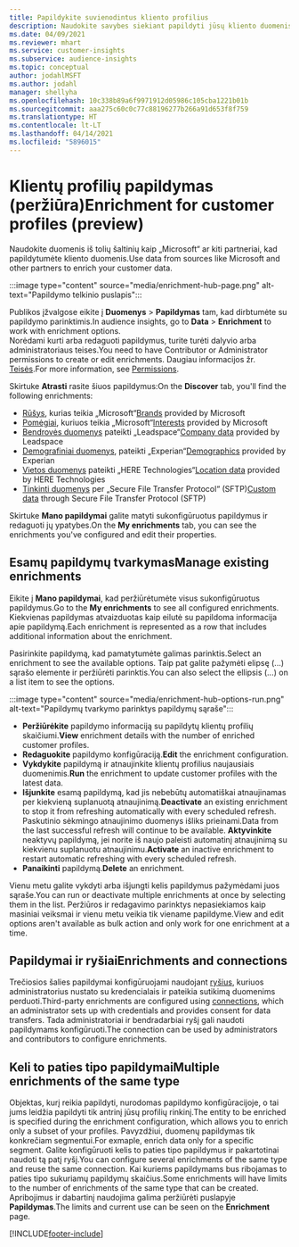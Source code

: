 ```yaml
---
title: Papildykite suvienodintus kliento profilius
description: Naudokite savybes siekiant papildyti jūsų kliento duomenis.
ms.date: 04/09/2021
ms.reviewer: mhart
ms.service: customer-insights
ms.subservice: audience-insights
ms.topic: conceptual
author: jodahlMSFT
ms.author: jodahl
manager: shellyha
ms.openlocfilehash: 10c338b89a6f9971912d05986c105cba1221b01b
ms.sourcegitcommit: aaa275c60c0c77c88196277b266a91d653f8f759
ms.translationtype: HT
ms.contentlocale: lt-LT
ms.lasthandoff: 04/14/2021
ms.locfileid: "5896015"
---
```

# <a name="enrichment-for-customer-profiles-preview"></a><span data-ttu-id="a6bb4-103">Klientų profilių papildymas (peržiūra)</span><span class="sxs-lookup"><span data-stu-id="a6bb4-103">Enrichment for customer profiles (preview)</span></span>

<span data-ttu-id="a6bb4-104">Naudokite duomenis iš tolių šaltinių kaip „Microsoft“ ar kiti partneriai, kad papildytumėte kliento duomenis.</span><span class="sxs-lookup"><span data-stu-id="a6bb4-104">Use data from sources like Microsoft and other partners to enrich your customer data.</span></span>

:::image type="content" source="media/enrichment-hub-page.png" alt-text="Papildymo telkinio puslapis":::

<span data-ttu-id="a6bb4-106">Publikos įžvalgose eikite į **Duomenys** > **Papildymas** tam, kad dirbtumėte su papildymo parinktimis.</span><span class="sxs-lookup"><span data-stu-id="a6bb4-106">In audience insights, go to **Data** > **Enrichment** to work with enrichment options.</span></span>    
<span data-ttu-id="a6bb4-107">Norėdami kurti arba redaguoti papildymus, turite turėti dalyvio arba administratoriaus teises.</span><span class="sxs-lookup"><span data-stu-id="a6bb4-107">You need to have Contributor or Administrator permissions to create or edit enrichments.</span></span> <span data-ttu-id="a6bb4-108">Daugiau informacijos žr. [Teisės](permissions.md).</span><span class="sxs-lookup"><span data-stu-id="a6bb4-108">For more information, see [Permissions](permissions.md).</span></span>

<span data-ttu-id="a6bb4-109">Skirtuke **Atrasti** rasite šiuos papildymus:</span><span class="sxs-lookup"><span data-stu-id="a6bb4-109">On the **Discover** tab, you'll find the following enrichments:</span></span>

- <span data-ttu-id="a6bb4-110">[Rūšys](enrichment-microsoft.md), kurias teikia „Microsoft“</span><span class="sxs-lookup"><span data-stu-id="a6bb4-110">[Brands](enrichment-microsoft.md) provided by Microsoft</span></span>
- <span data-ttu-id="a6bb4-111">[Pomėgiai](enrichment-microsoft.md), kuriuos teikia „Microsoft“</span><span class="sxs-lookup"><span data-stu-id="a6bb4-111">[Interests](enrichment-microsoft.md) provided by Microsoft</span></span>
- <span data-ttu-id="a6bb4-112">[Bendrovės duomenys](enrichment-leadspace.md) pateikti „Leadspace“</span><span class="sxs-lookup"><span data-stu-id="a6bb4-112">[Company data](enrichment-leadspace.md) provided by Leadspace</span></span>
- <span data-ttu-id="a6bb4-113">[Demografiniai duomenys](enrichment-experian.md), pateikti „Experian“</span><span class="sxs-lookup"><span data-stu-id="a6bb4-113">[Demographics](enrichment-experian.md) provided by Experian</span></span>
- <span data-ttu-id="a6bb4-114">[Vietos duomenys](enrichment-here.md) pateikti „HERE Technologies“</span><span class="sxs-lookup"><span data-stu-id="a6bb4-114">[Location data](enrichment-here.md) provided by HERE Technologies</span></span>
- <span data-ttu-id="a6bb4-115">[Tinkinti duomenys](enrichment-SFTP-custom-import.md) per „Secure File Transfer Protocol“ (SFTP)</span><span class="sxs-lookup"><span data-stu-id="a6bb4-115">[Custom data](enrichment-SFTP-custom-import.md) through Secure File Transfer Protocol (SFTP)</span></span>

<span data-ttu-id="a6bb4-116">Skirtuke **Mano papildymai** galite matyti sukonfigūruotus papildymus ir redaguoti jų ypatybes.</span><span class="sxs-lookup"><span data-stu-id="a6bb4-116">On the **My enrichments** tab, you can see the enrichments you've configured and edit their properties.</span></span>

## <a name="manage-existing-enrichments"></a><span data-ttu-id="a6bb4-117">Esamų papildymų tvarkymas</span><span class="sxs-lookup"><span data-stu-id="a6bb4-117">Manage existing enrichments</span></span>

<span data-ttu-id="a6bb4-118">Eikite į **Mano papildymai**, kad peržiūrėtumėte visus sukonfigūruotus papildymus.</span><span class="sxs-lookup"><span data-stu-id="a6bb4-118">Go to the **My enrichments** to see all configured enrichments.</span></span> <span data-ttu-id="a6bb4-119">Kiekvienas papildymas atvaizduotas kaip eilutė su papildoma informacija apie papildymą.</span><span class="sxs-lookup"><span data-stu-id="a6bb4-119">Each enrichment is represented as a row that includes additional information about the enrichment.</span></span>

<span data-ttu-id="a6bb4-120">Pasirinkite papildymą, kad pamatytumėte galimas parinktis.</span><span class="sxs-lookup"><span data-stu-id="a6bb4-120">Select an enrichment to see the available options.</span></span> <span data-ttu-id="a6bb4-121">Taip pat galite pažymėti elipsę (...) sąrašo elemente ir peržiūrėti parinktis.</span><span class="sxs-lookup"><span data-stu-id="a6bb4-121">You can also select the ellipsis (...) on a list item to see the options.</span></span>

:::image type="content" source="media/enrichment-hub-options-run.png" alt-text="Papildymų tvarkymo parinktys papildymų sąraše":::

- <span data-ttu-id="a6bb4-123">**Peržiūrėkite** papildymo informaciją su papildytų klientų profilių skaičiumi.</span><span class="sxs-lookup"><span data-stu-id="a6bb4-123">**View** enrichment details with the number of enriched customer profiles.</span></span>
- <span data-ttu-id="a6bb4-124">**Redaguokite** papildymo konfigūraciją.</span><span class="sxs-lookup"><span data-stu-id="a6bb4-124">**Edit** the enrichment configuration.</span></span>
- <span data-ttu-id="a6bb4-125">**Vykdykite** papildymą ir atnaujinkite klientų profilius naujausiais duomenimis.</span><span class="sxs-lookup"><span data-stu-id="a6bb4-125">**Run** the enrichment to update customer profiles with the latest data.</span></span>
- <span data-ttu-id="a6bb4-126">**Išjunkite** esamą papildymą, kad jis nebebūtų automatiškai atnaujinamas per kiekvieną suplanuotą atnaujinimą.</span><span class="sxs-lookup"><span data-stu-id="a6bb4-126">**Deactivate** an existing enrichment to stop it from refreshing automatically with every scheduled refresh.</span></span> <span data-ttu-id="a6bb4-127">Paskutinio sėkmingo atnaujinimo duomenys išliks prieinami.</span><span class="sxs-lookup"><span data-stu-id="a6bb4-127">Data from the last successful refresh will continue to be available.</span></span> <span data-ttu-id="a6bb4-128">**Aktyvinkite** neaktyvų papildymą, jei norite iš naujo paleisti automatinį atnaujinimą su kiekvienu suplanuotu atnaujinimu.</span><span class="sxs-lookup"><span data-stu-id="a6bb4-128">**Activate** an inactive enrichment to restart automatic refreshing with every scheduled refresh.</span></span>
- <span data-ttu-id="a6bb4-129">**Panaikinti** papildymą.</span><span class="sxs-lookup"><span data-stu-id="a6bb4-129">**Delete** an enrichment.</span></span>

<span data-ttu-id="a6bb4-130">Vienu metu galite vykdyti arba išjungti kelis papildymus pažymėdami juos sąraše.</span><span class="sxs-lookup"><span data-stu-id="a6bb4-130">You can run or deactivate multiple enrichments at once by selecting them in the list.</span></span> <span data-ttu-id="a6bb4-131">Peržiūros ir redagavimo parinktys nepasiekiamos kaip masiniai veiksmai ir vienu metu veikia tik viename papildyme.</span><span class="sxs-lookup"><span data-stu-id="a6bb4-131">View and edit options aren't available as bulk action and only work for one enrichment at a time.</span></span>

## <a name="enrichments-and-connections"></a><span data-ttu-id="a6bb4-132">Papildymai ir ryšiai</span><span class="sxs-lookup"><span data-stu-id="a6bb4-132">Enrichments and connections</span></span>

<span data-ttu-id="a6bb4-133">Trečiosios šalies papildymai konfigūruojami naudojant [ryšius](connections.md), kuriuos administratorius nustato su kredencialais ir pateikia sutikimą duomenims perduoti.</span><span class="sxs-lookup"><span data-stu-id="a6bb4-133">Third-party enrichments are configured using [connections](connections.md), which an administrator sets up with credentials and provides consent for data transfers.</span></span> <span data-ttu-id="a6bb4-134">Tada administratoriai ir bendradarbiai ryšį gali naudoti papildymams konfigūruoti.</span><span class="sxs-lookup"><span data-stu-id="a6bb4-134">The connection can be used by administrators and contributors to configure enrichments.</span></span>  

## <a name="multiple-enrichments-of-the-same-type"></a><span data-ttu-id="a6bb4-135">Keli to paties tipo papildymai</span><span class="sxs-lookup"><span data-stu-id="a6bb4-135">Multiple enrichments of the same type</span></span>

<span data-ttu-id="a6bb4-136">Objektas, kurį reikia papildyti, nurodomas papildymo konfigūracijoje, o tai jums leidžia papildyti tik antrinį jūsų profilių rinkinį.</span><span class="sxs-lookup"><span data-stu-id="a6bb4-136">The entity to be enriched is specified during the enrichment configuration, which allows you to enrich only a subset of your profiles.</span></span> <span data-ttu-id="a6bb4-137">Pavyzdžiui, duomenų papildymas tik konkrečiam segmentui.</span><span class="sxs-lookup"><span data-stu-id="a6bb4-137">For exmaple, enrich data only for a specific segment.</span></span> <span data-ttu-id="a6bb4-138">Galite konfigūruoti kelis to paties tipo papildymus ir pakartotinai naudoti tą patį ryšį.</span><span class="sxs-lookup"><span data-stu-id="a6bb4-138">You can configure several enrichments of the same type and reuse the same connection.</span></span> <span data-ttu-id="a6bb4-139">Kai kuriems papildymams bus ribojamas to paties tipo sukuriamų papildymų skaičius.</span><span class="sxs-lookup"><span data-stu-id="a6bb4-139">Some enrichments will have limits to the number of enrichments of the same type that can be created.</span></span> <span data-ttu-id="a6bb4-140">Apribojimus ir dabartinį naudojima galima peržiūrėti puslapyje **Papildymas**.</span><span class="sxs-lookup"><span data-stu-id="a6bb4-140">The limits and current use can be seen on the **Enrichment** page.</span></span>

[!INCLUDE[footer-include](../includes/footer-banner.md)]

